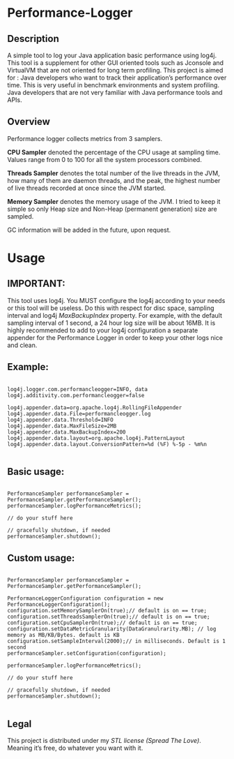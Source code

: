 Performance-Logger
==================

Description
------------
A simple tool to log your Java application basic performance using log4j. This tool is a supplement for other GUI oriented tools such as Jconsole and VirtualVM that are not oriented for long term profiling. 
This project is aimed for :
Java developers who want to track their application’s performance over time. This is very useful in benchmark environments and system profiling.       
Java developers that are not very familiar with Java performance tools and APIs.

Overview
------------

Performance logger collects metrics from 3 samplers. 

**CPU Sampler** denoted the percentage of the CPU usage at sampling time. Values range from 0 to 100 for all the system processors combined.   

**Threads Sampler** denotes the total number of the live threads in the JVM, how many of them are daemon threads, and the peak, the highest number of live threads recorded at once since the JVM started.  

**Memory Sampler** denotes the memory usage of the JVM. I tried to keep it simple so only Heap size and Non-Heap (permanent generation)  size are sampled. 

GC information will be added in the future, upon request.   

Usage
=====

IMPORTANT: 
----------

This tool uses log4j. You MUST configure the log4j according to your needs or this tool will be useless. Do this with respect for disc space, sampling interval and log4j *MaxBackupIndex* property.
For example, with the default sampling interval of 1 second, a 24 hour log size will be about 16MB.
It is highly recommended to add to your log4j configuration a separate appender for the Performance Logger in order to keep your other logs nice and clean. 


Example: 
-------

<pre><code>
log4j.logger.com.performancleogger=INFO, data
log4j.additivity.com.performancleogger=false

log4j.appender.data=org.apache.log4j.RollingFileAppender
log4j.appender.data.File=performancleogger.log
log4j.appender.data.Threshold=INFO
log4j.appender.data.MaxFileSize=2MB
log4j.appender.data.MaxBackupIndex=200
log4j.appender.data.layout=org.apache.log4j.PatternLayout
log4j.appender.data.layout.ConversionPattern=%d (%F) %-5p - %m%n
 </code></pre>



Basic usage: 
------
<pre><code>
PerformanceSampler performanceSampler = PerformanceSampler.getPerformanceSampler();
performanceSampler.logPerformanceMetrics();

// do your stuff here 
		
// gracefully shutdown, if needed  
performanceSampler.shutdown(); 
</code></pre>


Custom usage:
--------------------

<pre><code>
PerformanceSampler performanceSampler = PerformanceSampler.getPerformanceSampler();

PerformanceLoggerConfiguration configuration = new PerformanceLoggerConfiguration();
configuration.setMemorySamplerOn(true);// default is on == true;
configuration.setThreadsSamplerOn(true);// default is on == true;
configuration.setCpuSamplerOn(true);// default is on == true;
configuration.setDataMetricGranularity(DataGranulrarity.MB); // log memory as MB/KB/Bytes. default is KB
configuration.setSampleInterval(2000);// in milliseconds. Default is 1 second
performanceSampler.setConfiguration(configuration);  

performanceSampler.logPerformanceMetrics();

// do your stuff here 

// gracefully shutdown, if needed  
performanceSampler.shutdown(); 

</code></pre>

Legal
------------
This project is distributed under my *STL license (Spread The Love)*.
Meaning it’s free, do whatever you want with it. 


